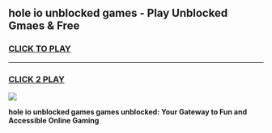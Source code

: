 
## hole io unblocked games - Play Unblocked Gmaes & Free
<h3>
<a href="https://premium.freeplayer.one?title=hole_io_unblocked_games&ref=19F">CLICK TO PLAY</a></h3>
<hr>

<h3>
<a href="https://premium.freeplayer.one?title=hole_io_unblocked_games&ref=19F">CLICK 2 PLAY</a>
  
</h3>

<a href="https://premium.freeplayer.one?title=hole_io_unblocked_games&ref=19F/"><img src="https://clearcache.store/games.png"></a>


**hole io unblocked games games unblocked: Your Gateway to Fun and Accessible Online Gaming**
